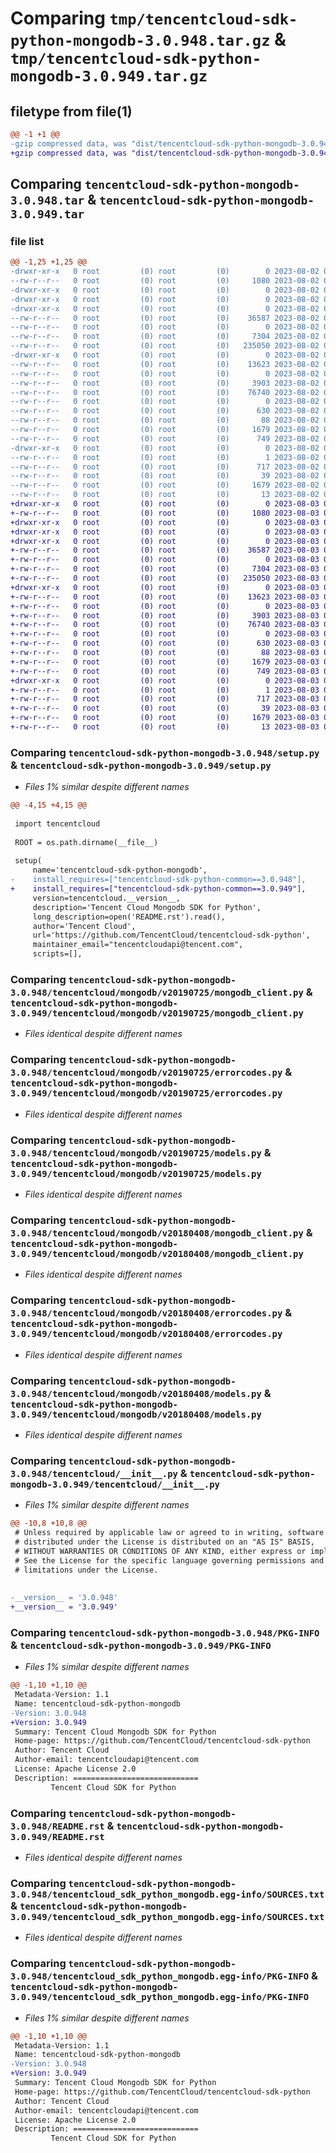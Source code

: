 # Comparing `tmp/tencentcloud-sdk-python-mongodb-3.0.948.tar.gz` & `tmp/tencentcloud-sdk-python-mongodb-3.0.949.tar.gz`

## filetype from file(1)

```diff
@@ -1 +1 @@
-gzip compressed data, was "dist/tencentcloud-sdk-python-mongodb-3.0.948.tar", last modified: Wed Aug  2 00:33:43 2023, max compression
+gzip compressed data, was "dist/tencentcloud-sdk-python-mongodb-3.0.949.tar", last modified: Thu Aug  3 00:29:49 2023, max compression
```

## Comparing `tencentcloud-sdk-python-mongodb-3.0.948.tar` & `tencentcloud-sdk-python-mongodb-3.0.949.tar`

### file list

```diff
@@ -1,25 +1,25 @@
-drwxr-xr-x   0 root         (0) root         (0)        0 2023-08-02 00:33:43.000000 tencentcloud-sdk-python-mongodb-3.0.948/
--rw-r--r--   0 root         (0) root         (0)     1080 2023-08-02 00:33:43.000000 tencentcloud-sdk-python-mongodb-3.0.948/setup.py
-drwxr-xr-x   0 root         (0) root         (0)        0 2023-08-02 00:33:43.000000 tencentcloud-sdk-python-mongodb-3.0.948/tencentcloud/
-drwxr-xr-x   0 root         (0) root         (0)        0 2023-08-02 00:33:43.000000 tencentcloud-sdk-python-mongodb-3.0.948/tencentcloud/mongodb/
-drwxr-xr-x   0 root         (0) root         (0)        0 2023-08-02 00:33:43.000000 tencentcloud-sdk-python-mongodb-3.0.948/tencentcloud/mongodb/v20190725/
--rw-r--r--   0 root         (0) root         (0)    36587 2023-08-02 00:33:43.000000 tencentcloud-sdk-python-mongodb-3.0.948/tencentcloud/mongodb/v20190725/mongodb_client.py
--rw-r--r--   0 root         (0) root         (0)        0 2023-08-02 00:33:43.000000 tencentcloud-sdk-python-mongodb-3.0.948/tencentcloud/mongodb/v20190725/__init__.py
--rw-r--r--   0 root         (0) root         (0)     7304 2023-08-02 00:33:43.000000 tencentcloud-sdk-python-mongodb-3.0.948/tencentcloud/mongodb/v20190725/errorcodes.py
--rw-r--r--   0 root         (0) root         (0)   235050 2023-08-02 00:33:43.000000 tencentcloud-sdk-python-mongodb-3.0.948/tencentcloud/mongodb/v20190725/models.py
-drwxr-xr-x   0 root         (0) root         (0)        0 2023-08-02 00:33:43.000000 tencentcloud-sdk-python-mongodb-3.0.948/tencentcloud/mongodb/v20180408/
--rw-r--r--   0 root         (0) root         (0)    13623 2023-08-02 00:33:43.000000 tencentcloud-sdk-python-mongodb-3.0.948/tencentcloud/mongodb/v20180408/mongodb_client.py
--rw-r--r--   0 root         (0) root         (0)        0 2023-08-02 00:33:43.000000 tencentcloud-sdk-python-mongodb-3.0.948/tencentcloud/mongodb/v20180408/__init__.py
--rw-r--r--   0 root         (0) root         (0)     3903 2023-08-02 00:33:43.000000 tencentcloud-sdk-python-mongodb-3.0.948/tencentcloud/mongodb/v20180408/errorcodes.py
--rw-r--r--   0 root         (0) root         (0)    76740 2023-08-02 00:33:43.000000 tencentcloud-sdk-python-mongodb-3.0.948/tencentcloud/mongodb/v20180408/models.py
--rw-r--r--   0 root         (0) root         (0)        0 2023-08-02 00:33:43.000000 tencentcloud-sdk-python-mongodb-3.0.948/tencentcloud/mongodb/__init__.py
--rw-r--r--   0 root         (0) root         (0)      630 2023-08-02 00:33:43.000000 tencentcloud-sdk-python-mongodb-3.0.948/tencentcloud/__init__.py
--rw-r--r--   0 root         (0) root         (0)       88 2023-08-02 00:33:43.000000 tencentcloud-sdk-python-mongodb-3.0.948/setup.cfg
--rw-r--r--   0 root         (0) root         (0)     1679 2023-08-02 00:33:43.000000 tencentcloud-sdk-python-mongodb-3.0.948/PKG-INFO
--rw-r--r--   0 root         (0) root         (0)      749 2023-08-02 00:33:43.000000 tencentcloud-sdk-python-mongodb-3.0.948/README.rst
-drwxr-xr-x   0 root         (0) root         (0)        0 2023-08-02 00:33:43.000000 tencentcloud-sdk-python-mongodb-3.0.948/tencentcloud_sdk_python_mongodb.egg-info/
--rw-r--r--   0 root         (0) root         (0)        1 2023-08-02 00:33:43.000000 tencentcloud-sdk-python-mongodb-3.0.948/tencentcloud_sdk_python_mongodb.egg-info/dependency_links.txt
--rw-r--r--   0 root         (0) root         (0)      717 2023-08-02 00:33:43.000000 tencentcloud-sdk-python-mongodb-3.0.948/tencentcloud_sdk_python_mongodb.egg-info/SOURCES.txt
--rw-r--r--   0 root         (0) root         (0)       39 2023-08-02 00:33:43.000000 tencentcloud-sdk-python-mongodb-3.0.948/tencentcloud_sdk_python_mongodb.egg-info/requires.txt
--rw-r--r--   0 root         (0) root         (0)     1679 2023-08-02 00:33:43.000000 tencentcloud-sdk-python-mongodb-3.0.948/tencentcloud_sdk_python_mongodb.egg-info/PKG-INFO
--rw-r--r--   0 root         (0) root         (0)       13 2023-08-02 00:33:43.000000 tencentcloud-sdk-python-mongodb-3.0.948/tencentcloud_sdk_python_mongodb.egg-info/top_level.txt
+drwxr-xr-x   0 root         (0) root         (0)        0 2023-08-03 00:29:49.000000 tencentcloud-sdk-python-mongodb-3.0.949/
+-rw-r--r--   0 root         (0) root         (0)     1080 2023-08-03 00:29:49.000000 tencentcloud-sdk-python-mongodb-3.0.949/setup.py
+drwxr-xr-x   0 root         (0) root         (0)        0 2023-08-03 00:29:49.000000 tencentcloud-sdk-python-mongodb-3.0.949/tencentcloud/
+drwxr-xr-x   0 root         (0) root         (0)        0 2023-08-03 00:29:49.000000 tencentcloud-sdk-python-mongodb-3.0.949/tencentcloud/mongodb/
+drwxr-xr-x   0 root         (0) root         (0)        0 2023-08-03 00:29:49.000000 tencentcloud-sdk-python-mongodb-3.0.949/tencentcloud/mongodb/v20190725/
+-rw-r--r--   0 root         (0) root         (0)    36587 2023-08-03 00:29:49.000000 tencentcloud-sdk-python-mongodb-3.0.949/tencentcloud/mongodb/v20190725/mongodb_client.py
+-rw-r--r--   0 root         (0) root         (0)        0 2023-08-03 00:29:49.000000 tencentcloud-sdk-python-mongodb-3.0.949/tencentcloud/mongodb/v20190725/__init__.py
+-rw-r--r--   0 root         (0) root         (0)     7304 2023-08-03 00:29:49.000000 tencentcloud-sdk-python-mongodb-3.0.949/tencentcloud/mongodb/v20190725/errorcodes.py
+-rw-r--r--   0 root         (0) root         (0)   235050 2023-08-03 00:29:49.000000 tencentcloud-sdk-python-mongodb-3.0.949/tencentcloud/mongodb/v20190725/models.py
+drwxr-xr-x   0 root         (0) root         (0)        0 2023-08-03 00:29:49.000000 tencentcloud-sdk-python-mongodb-3.0.949/tencentcloud/mongodb/v20180408/
+-rw-r--r--   0 root         (0) root         (0)    13623 2023-08-03 00:29:49.000000 tencentcloud-sdk-python-mongodb-3.0.949/tencentcloud/mongodb/v20180408/mongodb_client.py
+-rw-r--r--   0 root         (0) root         (0)        0 2023-08-03 00:29:49.000000 tencentcloud-sdk-python-mongodb-3.0.949/tencentcloud/mongodb/v20180408/__init__.py
+-rw-r--r--   0 root         (0) root         (0)     3903 2023-08-03 00:29:49.000000 tencentcloud-sdk-python-mongodb-3.0.949/tencentcloud/mongodb/v20180408/errorcodes.py
+-rw-r--r--   0 root         (0) root         (0)    76740 2023-08-03 00:29:49.000000 tencentcloud-sdk-python-mongodb-3.0.949/tencentcloud/mongodb/v20180408/models.py
+-rw-r--r--   0 root         (0) root         (0)        0 2023-08-03 00:29:49.000000 tencentcloud-sdk-python-mongodb-3.0.949/tencentcloud/mongodb/__init__.py
+-rw-r--r--   0 root         (0) root         (0)      630 2023-08-03 00:29:49.000000 tencentcloud-sdk-python-mongodb-3.0.949/tencentcloud/__init__.py
+-rw-r--r--   0 root         (0) root         (0)       88 2023-08-03 00:29:49.000000 tencentcloud-sdk-python-mongodb-3.0.949/setup.cfg
+-rw-r--r--   0 root         (0) root         (0)     1679 2023-08-03 00:29:49.000000 tencentcloud-sdk-python-mongodb-3.0.949/PKG-INFO
+-rw-r--r--   0 root         (0) root         (0)      749 2023-08-03 00:29:49.000000 tencentcloud-sdk-python-mongodb-3.0.949/README.rst
+drwxr-xr-x   0 root         (0) root         (0)        0 2023-08-03 00:29:49.000000 tencentcloud-sdk-python-mongodb-3.0.949/tencentcloud_sdk_python_mongodb.egg-info/
+-rw-r--r--   0 root         (0) root         (0)        1 2023-08-03 00:29:49.000000 tencentcloud-sdk-python-mongodb-3.0.949/tencentcloud_sdk_python_mongodb.egg-info/dependency_links.txt
+-rw-r--r--   0 root         (0) root         (0)      717 2023-08-03 00:29:49.000000 tencentcloud-sdk-python-mongodb-3.0.949/tencentcloud_sdk_python_mongodb.egg-info/SOURCES.txt
+-rw-r--r--   0 root         (0) root         (0)       39 2023-08-03 00:29:49.000000 tencentcloud-sdk-python-mongodb-3.0.949/tencentcloud_sdk_python_mongodb.egg-info/requires.txt
+-rw-r--r--   0 root         (0) root         (0)     1679 2023-08-03 00:29:49.000000 tencentcloud-sdk-python-mongodb-3.0.949/tencentcloud_sdk_python_mongodb.egg-info/PKG-INFO
+-rw-r--r--   0 root         (0) root         (0)       13 2023-08-03 00:29:49.000000 tencentcloud-sdk-python-mongodb-3.0.949/tencentcloud_sdk_python_mongodb.egg-info/top_level.txt
```

### Comparing `tencentcloud-sdk-python-mongodb-3.0.948/setup.py` & `tencentcloud-sdk-python-mongodb-3.0.949/setup.py`

 * *Files 1% similar despite different names*

```diff
@@ -4,15 +4,15 @@
 
 import tencentcloud
 
 ROOT = os.path.dirname(__file__)
 
 setup(
     name='tencentcloud-sdk-python-mongodb',
-    install_requires=["tencentcloud-sdk-python-common==3.0.948"],
+    install_requires=["tencentcloud-sdk-python-common==3.0.949"],
     version=tencentcloud.__version__,
     description='Tencent Cloud Mongodb SDK for Python',
     long_description=open('README.rst').read(),
     author='Tencent Cloud',
     url='https://github.com/TencentCloud/tencentcloud-sdk-python',
     maintainer_email="tencentcloudapi@tencent.com",
     scripts=[],
```

### Comparing `tencentcloud-sdk-python-mongodb-3.0.948/tencentcloud/mongodb/v20190725/mongodb_client.py` & `tencentcloud-sdk-python-mongodb-3.0.949/tencentcloud/mongodb/v20190725/mongodb_client.py`

 * *Files identical despite different names*

### Comparing `tencentcloud-sdk-python-mongodb-3.0.948/tencentcloud/mongodb/v20190725/errorcodes.py` & `tencentcloud-sdk-python-mongodb-3.0.949/tencentcloud/mongodb/v20190725/errorcodes.py`

 * *Files identical despite different names*

### Comparing `tencentcloud-sdk-python-mongodb-3.0.948/tencentcloud/mongodb/v20190725/models.py` & `tencentcloud-sdk-python-mongodb-3.0.949/tencentcloud/mongodb/v20190725/models.py`

 * *Files identical despite different names*

### Comparing `tencentcloud-sdk-python-mongodb-3.0.948/tencentcloud/mongodb/v20180408/mongodb_client.py` & `tencentcloud-sdk-python-mongodb-3.0.949/tencentcloud/mongodb/v20180408/mongodb_client.py`

 * *Files identical despite different names*

### Comparing `tencentcloud-sdk-python-mongodb-3.0.948/tencentcloud/mongodb/v20180408/errorcodes.py` & `tencentcloud-sdk-python-mongodb-3.0.949/tencentcloud/mongodb/v20180408/errorcodes.py`

 * *Files identical despite different names*

### Comparing `tencentcloud-sdk-python-mongodb-3.0.948/tencentcloud/mongodb/v20180408/models.py` & `tencentcloud-sdk-python-mongodb-3.0.949/tencentcloud/mongodb/v20180408/models.py`

 * *Files identical despite different names*

### Comparing `tencentcloud-sdk-python-mongodb-3.0.948/tencentcloud/__init__.py` & `tencentcloud-sdk-python-mongodb-3.0.949/tencentcloud/__init__.py`

 * *Files 1% similar despite different names*

```diff
@@ -10,8 +10,8 @@
 # Unless required by applicable law or agreed to in writing, software
 # distributed under the License is distributed on an "AS IS" BASIS,
 # WITHOUT WARRANTIES OR CONDITIONS OF ANY KIND, either express or implied.
 # See the License for the specific language governing permissions and
 # limitations under the License.
 
 
-__version__ = '3.0.948'
+__version__ = '3.0.949'
```

### Comparing `tencentcloud-sdk-python-mongodb-3.0.948/PKG-INFO` & `tencentcloud-sdk-python-mongodb-3.0.949/PKG-INFO`

 * *Files 1% similar despite different names*

```diff
@@ -1,10 +1,10 @@
 Metadata-Version: 1.1
 Name: tencentcloud-sdk-python-mongodb
-Version: 3.0.948
+Version: 3.0.949
 Summary: Tencent Cloud Mongodb SDK for Python
 Home-page: https://github.com/TencentCloud/tencentcloud-sdk-python
 Author: Tencent Cloud
 Author-email: tencentcloudapi@tencent.com
 License: Apache License 2.0
 Description: ============================
         Tencent Cloud SDK for Python
```

### Comparing `tencentcloud-sdk-python-mongodb-3.0.948/README.rst` & `tencentcloud-sdk-python-mongodb-3.0.949/README.rst`

 * *Files identical despite different names*

### Comparing `tencentcloud-sdk-python-mongodb-3.0.948/tencentcloud_sdk_python_mongodb.egg-info/SOURCES.txt` & `tencentcloud-sdk-python-mongodb-3.0.949/tencentcloud_sdk_python_mongodb.egg-info/SOURCES.txt`

 * *Files identical despite different names*

### Comparing `tencentcloud-sdk-python-mongodb-3.0.948/tencentcloud_sdk_python_mongodb.egg-info/PKG-INFO` & `tencentcloud-sdk-python-mongodb-3.0.949/tencentcloud_sdk_python_mongodb.egg-info/PKG-INFO`

 * *Files 1% similar despite different names*

```diff
@@ -1,10 +1,10 @@
 Metadata-Version: 1.1
 Name: tencentcloud-sdk-python-mongodb
-Version: 3.0.948
+Version: 3.0.949
 Summary: Tencent Cloud Mongodb SDK for Python
 Home-page: https://github.com/TencentCloud/tencentcloud-sdk-python
 Author: Tencent Cloud
 Author-email: tencentcloudapi@tencent.com
 License: Apache License 2.0
 Description: ============================
         Tencent Cloud SDK for Python
```

